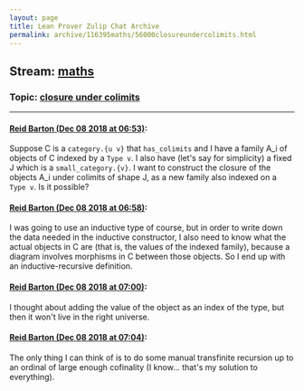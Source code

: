 ```yaml
---
layout: page
title: Lean Prover Zulip Chat Archive 
permalink: archive/116395maths/56000closureundercolimits.html
---
```


## Stream: [maths](index.html)
### Topic: [closure under colimits](56000closureundercolimits.html)

---

#### [Reid Barton (Dec 08 2018 at 06:53)](https://leanprover.zulipchat.com/#narrow/stream/116395-maths/topic/closure%20under%20colimits/near/151163961):
Suppose C is a `category.{u v}` that `has_colimits` and I have a family A_i of objects of C indexed by a `Type v`. I also have (let's say for simplicity) a fixed J which is a `small_category.{v}`. I want to construct the closure of the objects A_i under colimits of shape J, as a new family also indexed on a `Type v`. Is it possible?

#### [Reid Barton (Dec 08 2018 at 06:58)](https://leanprover.zulipchat.com/#narrow/stream/116395-maths/topic/closure%20under%20colimits/near/151164115):
I was going to use an inductive type of course, but in order to write down the data needed in the inductive constructor, I also need to know what the actual objects in C are (that is, the values of the indexed family), because a diagram involves morphisms in C between those objects. So I end up with an inductive-recursive definition.

#### [Reid Barton (Dec 08 2018 at 07:00)](https://leanprover.zulipchat.com/#narrow/stream/116395-maths/topic/closure%20under%20colimits/near/151164176):
I thought about adding the value of the object as an index of the type, but then it won't live in the right universe.

#### [Reid Barton (Dec 08 2018 at 07:04)](https://leanprover.zulipchat.com/#narrow/stream/116395-maths/topic/closure%20under%20colimits/near/151164310):
The only thing I can think of is to do some manual transfinite recursion up to an ordinal of large enough cofinality (I know... that's my solution to everything).

